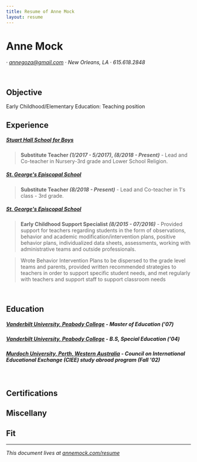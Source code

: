 ```yaml
---
title: Resume of Anne Mock
layout: resume
---
```


# Anne Mock

_&middot; annegoza@gmail.com &middot; New Orleans, LA &middot; 615.618.2848_

<br/>

## Objective

Early Childhood/Elementary Education: Teaching position

## Experience

##### [Stuart Hall School for Boys](http://www.stuarthall.org/)

> **Substitute Teacher _(1/2017 - 5/2017)_, _(8/2018 - Present)_** - Lead and Co-teacher in Nursery-3rd grade and Lower School Religion.

##### [St. George's Episcopal School](http://www.stgeorgesepiscopal.com/)

> **Substitute Teacher _(8/2018 - Present)_** - Lead and Co-teacher in 1's class - 3rd grade.

##### [St. George's Episcopal School](http://www.stgeorgesepiscopal.com/)

> **Early Childhood Support Specialist _(8/2015 - 07/2016)_** - Provided support for teachers regarding students in the form of observations, behavior and academic modification/intervention plans, positive behavior plans, individualized data sheets, assessments, working with administrative teams and outside professionals.

> Wrote Behavior Intervention Plans to be dispersed to the grade level teams and parents, provided written recommended strategies to teachers in order to support specific student needs, and met regularly with teachers and support staff to support classroom needs

<br/>

## Education

##### [Vanderbilt University, Peabody College](http://www.vanderbilt.edu/) - **Master of Education** _('07)_

##### [Vanderbilt University, Peabody College](http://www.vanderbilt.edu/) - **B.S, Special Education** _('04)_

##### [Murdoch University, Perth, Western Australia](https://www.murdoch.edu.au/) - **Council on International Educational Exchange (CIEE) study abroad program** _(Fall '02)_

<br/>

## Certifications

## Miscellany

## Fit

----

_This document lives at [annemock.com/resume](http://annemock.com/resume/)_
